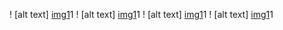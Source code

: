 ! [alt text] [img1]1
! [alt text] [img1]1
! [alt text] [img1]1
! [alt text] [img1]1



[img1]:https://github.com/lvcc-wad/Students/blob/master/BSIS/Quiza-Cristian/Sample-Website/html1.PNG
[img2]:https://github.com/lvcc-wad/Students/blob/master/BSIS/Quiza-Cristian/Sample-Website/html2.PNG
[img3]:https://github.com/lvcc-wad/Students/blob/master/BSIS/Quiza-Cristian/Sample-Website/html3.PNG
[img4]:https://github.com/lvcc-wad/Students/blob/master/BSIS/Quiza-Cristian/Sample-Website/html4.PNG
